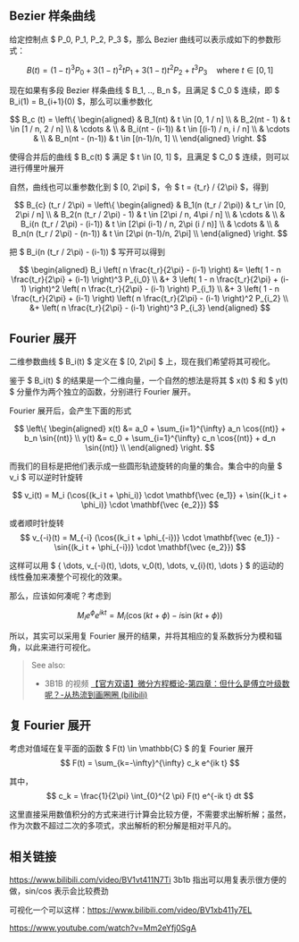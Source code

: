 
## Bezier 样条曲线

给定控制点 $ P_0, P_1, P_2, P_3 $，那么 Bezier 曲线可以表示成如下的参数形式：

$$
B(t) = (1-t)^3 P_0 + 3 (1-t)^2 t P_1 + 3 (1-t) t^2 P_2 + t^3 P_3 \quad \text{where}\ t \in [0, 1] 
$$

现在如果有多段 Bezier 样条曲线 $ B_1, .., B_n $，且满足 $ C_0 $ 连续，即 $ B_i(1) = B_{i+1}(0) $，那么可以重参数化

$$
B_c (t) = \left\{
\begin{aligned}
& B_1(nt) & t \in [0, 1 / n] \\
& B_2(nt - 1) & t \in [1 / n, 2 / n] \\
& \cdots &  \\
& B_i(nt - (i-1)) & t \in [(i-1) / n, i / n] \\
& \cdots &  \\
& B_n(nt - (n-1)) & t \in [(n-1)/n, 1] \\
\end{aligned}
\right.
$$

使得合并后的曲线 $ B_c(t) $ 满足 $ t \in [0, 1] $，且满足 $ C_0 $ 连续，则可以进行傅里叶展开

自然，曲线也可以重参数化到 $ [0, 2\pi] $，令 $ t = {t_r} / {2\pi} $，得到

$$
B_{c} (t_r / 2\pi) = \left\{
\begin{aligned}
& B_1(n (t_r / 2\pi)) & t_r \in [0, 2\pi / n] \\
& B_2(n (t_r / 2\pi) - 1) & t \in [2\pi / n, 4\pi / n] \\
& \cdots &  \\
& B_i(n (t_r / 2\pi) - (i-1)) & t \in [2\pi (i-1) / n, 2\pi (i / n)] \\
& \cdots &  \\
& B_n(n (t_r / 2\pi) - (n-1)) & t \in [2\pi (n-1)/n, 2\pi] \\
\end{aligned}
\right.
$$

把 $ B_i(n (t_r / 2\pi) - (i-1)) $ 写开可以得到

$$
\begin{aligned}
B_i \left( n \frac{t_r}{2\pi} - (i-1) \right) &= \left( 1 - n \frac{t_r}{2\pi} + (i-1) \right)^3 P_{i_0} \\
&+ 3 \left( 1 - n \frac{t_r}{2\pi} + (i-1) \right)^2 \left( n \frac{t_r}{2\pi} - (i-1) \right) P_{i_1} \\
&+ 3 \left( 1 - n \frac{t_r}{2\pi} + (i-1) \right) \left( n \frac{t_r}{2\pi} - (i-1) \right)^2 P_{i_2} \\
&+ \left( n \frac{t_r}{2\pi} - (i-1) \right)^3 P_{i_3}
\end{aligned}
$$

## Fourier 展开

二维参数曲线 $ B_i(t) $ 定义在 $ [0, 2\pi] $ 上，现在我们希望将其可视化。

鉴于 $ B_i(t) $ 的结果是一个二维向量，一个自然的想法是将其 $ x(t) $ 和 $ y(t) $ 分量作为两个独立的函数，分别进行 Fourier 展开。

Fourier 展开后，会产生下面的形式

$$
\left\{
\begin{aligned}
x(t) &= a_0 + \sum_{i=1}^{\infty} a_n \cos{(nt)} + b_n \sin{(nt)} \\
y(t) &= c_0 + \sum_{i=1}^{\infty} c_n \cos{(nt)} + d_n \sin{(nt)} \\
\end{aligned}
\right.
$$

而我们的目标是把他们表示成一些圆形轨迹旋转的向量的集合。集合中的向量 $ v_i $ 可以逆时针旋转

$$
v_i(t) = M_i (\cos{(k_i t + \phi_i)} \cdot \mathbf{\vec {e_1}} + \sin{(k_i t + \phi_i)} \cdot \mathbf{\vec {e_2}})
$$

或者顺时针旋转
$$
v_{-i}(t) = M_{-i} (\cos{(k_i t + \phi_{-i})} \cdot \mathbf{\vec {e_1}} - \sin{(k_i t + \phi_{-i})} \cdot \mathbf{\vec {e_2}})
$$

这样可以用 $ \{ \dots, v_{-i}(t), \dots, v_0(t), \dots, v_{i}(t), \dots \} $ 的运动的线性叠加来凑整个可视化的效果。

那么，应该如何凑呢？考虑到

$$
M_i e^{\phi} e^{ikt} = M_i (\cos{(kt + \phi)} - i\sin{(kt + \phi)})
$$

所以，其实可以采用复 Fourier 展开的结果，并将其相应的复系数拆分为模和辐角，以此来进行可视化。

> See also: 
> - 3B1B 的视频 [【官方双语】微分方程概论-第四章：但什么是傅立叶级数呢？-从热流到画圈圈 (bilibili)](https://www.bilibili.com/video/BV1vt411N7Ti)

## 复 Fourier 展开

考虑对值域在复平面的函数 $ F(t) \in \mathbb{C} $ 的复 Fourier 展开
$$
F(t) = \sum_{k=-\infty}^{\infty} c_k e^{ik t}
$$

其中，
$$
c_k = \frac{1}{2\pi} \int_{0}^{2 \pi} F(t) e^{-ik t} dt
$$

这里直接采用数值积分的方式来进行计算会比较方便，不需要求出解析解；虽然，作为次数不超过二次的多项式，求出解析的积分解是相对平凡的。


## 相关链接


https://www.bilibili.com/video/BV1vt411N7Ti 3b1b 指出可以用复表示很方便的做，sin/cos 表示会比较费劲

可视化一个可以这样：https://www.bilibili.com/video/BV1xb411y7EL

https://www.youtube.com/watch?v=Mm2eYfj0SgA
  